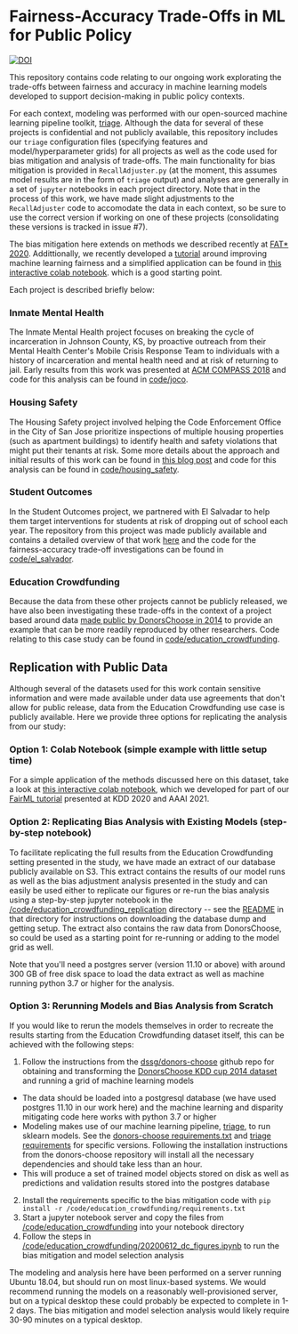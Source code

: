 # Fairness-Accuracy Trade-Offs in ML for Public Policy
[![DOI](https://zenodo.org/badge/254551159.svg)](https://zenodo.org/badge/latestdoi/254551159)

This repository contains code relating to our ongoing work explorating the trade-offs between fairness and accuracy in machine learning models developed to support decision-making in public policy contexts.

For each context, modeling was performed with our open-sourced machine learning pipeline toolkit, [triage](https://github.com/dssg/triage). Although the data for several of these projects is confidential and not publicly available, this repository includes our `triage` configuration files (specifying features and model/hyperparameter grids) for all projects as well as the code used for bias mitigation and analysis of trade-offs. The main functionality for bias mitigation is provided in `RecallAdjuster.py` (at the moment, this assumes model results are in the form of `triage` output) and analyses are generally in a set of `jupyter` notebooks in each project directory. Note that in the process of this work, we have made slight adjustments to the `RecallAdjuster` code to accomodate the data in each context, so be sure to use the correct version if working on one of these projects (consolidating these versions is tracked in issue #7).

The bias mitigation here extends on methods we described recently at [FAT* 2020](https://arxiv.org/abs/2001.09233). Addittionally, we recently developed a [tutorial](https://dssg.github.io/fairness_tutorial/) around improving machine learning fairness and a simplified application can be found in [this interactive colab notebook](https://colab.research.google.com/github/dssg/fairness_tutorial/blob/master/notebooks/bias_reduction.ipynb). which is a good starting point.

Each project is described briefly below:

### Inmate Mental Health
The Inmate Mental Health project focuses on breaking the cycle of incarceration in Johnson County, KS, by proactive outreach from their Mental Health Center's Mobile Crisis Response Team to individuals with a history of incarceration and mental health need and at risk of returning to jail. Early results from this work was presented at [ACM COMPASS 2018](https://dl.acm.org/citation.cfm?id=3209869) and code for this analysis can be found in [code/joco](code/joco).

### Housing Safety
The Housing Safety project involved helping the Code Enforcement Office in the City of San Jose prioritize inspections of multiple housing properties (such as apartment buildings) to identify health and safety violations that might put their tenants at risk. Some more details about the approach and initial results of this work can be found in [this blog post](http://www.dssgfellowship.org/2017/07/14/data-driven-inspections-for-safer-housing-in-san-jose-california/) and code for this analysis can be found in [code/housing_safety](code/housing_safety).

### Student Outcomes
In the Student Outcomes project, we partnered with El Salvadar to help them target interventions for students at risk of dropping out of school each year. The repository from this project was made publicly available and contains a detailed overview of that work [here](https://github.com/dssg/El_Salvador_mined_education) and the code for the fairness-accuracy trade-off investigations can be found in [code/el_salvador](code/el_salvador).

### Education Crowdfunding
Because the data from these other projects cannot be publicly released, we have also been investigating these trade-offs in the context of a project based around data [made public by DonorsChoose in 2014](https://www.kaggle.com/c/kdd-cup-2014-predicting-excitement-at-donors-choose/data) to provide an example that can be more readily reproduced by other researchers. Code relating to this case study can be found in [code/education_crowdfunding](code/education_crowdfunding).


## Replication with Public Data

Although several of the datasets used for this work contain sensitive information and were made available under data use agreements that don't allow for public release, data from the Education Crowdfunding use case is publicly available. Here we provide three options for replicating the analysis from our study:

### Option 1: Colab Notebook (simple example with little setup time)
For a simple application of the methods discussed here on this dataset, take a look at [this interactive colab notebook](https://colab.research.google.com/github/dssg/fairness_tutorial/blob/master/notebooks/bias_reduction.ipynb), which we developed for part of our [FairML tutorial](https://dssg.github.io/fairness_tutorial/) presented at KDD 2020 and AAAI 2021.

### Option 2: Replicating Bias Analysis with Existing Models (step-by-step notebook)
To facilitate replicating the full results from the Education Crowdfunding setting presented in the study, we have made an extract of our database publicly available on S3. This extract contains the results of our model runs as well as the bias adjustment analysis presented in the study and can easily be used either to replicate our figures or re-run the bias analysis using a step-by-step jupyter notebook in the [/code/education_crowdfunding_replication](/code/education_crowdfunding_replication) directory -- see the [README](/code/education_crowdfunding_replication/README.md) in that directory for instructions on downloading the database dump and getting setup. The extract also contains the raw data from DonorsChoose, so could be used as a starting point for re-running or adding to the model grid as well.

Note that you'll need a postgres server (version 11.10 or above) with around 300 GB of free disk space to load the data extract as well as machine running python 3.7 or higher for the analysis.

### Option 3: Rerunning Models and Bias Analysis from Scratch
If you would like to rerun the models themselves in order to recreate the results starting from the Education Crowdfunding dataset itself, this can be achieved with the following steps:
1. Follow the instructions from the [dssg/donors-choose](https://github.com/dssg/donors-choose) github repo for obtaining and transforming the [DonorsChoose KDD cup 2014 dataset](https://www.kaggle.com/c/kdd-cup-2014-predicting-excitement-at-donors-choose/data) and running a grid of machine learning models
  - The data should be loaded into a postgresql database (we have used postgres 11.10 in our work here) and the machine learning and disparity mitigating code here works with python 3.7 or higher
  - Modeling makes use of our machine learning pipeline, [triage](https://github.com/dssg/donors-choose), to run sklearn models. See the [donors-choose requirements.txt](https://github.com/dssg/donors-choose/blob/master/requirements.txt) and [triage requirements](https://github.com/dssg/triage/tree/master/requirement) for specific versions. Following the installation instructions from the donors-choose repository will install all the necessary dependencies and should take less than an hour.
  - This will produce a set of trained model objects stored on disk as well as predictions and validation results stored into the postgres database
2. Install the requirements specific to the bias mitigation code with `pip install -r /code/education_crowdfunding/requirements.txt`
3. Start a jupyter notebook server and copy the files from [/code/education_crowdfunding](/code/education_crowdfunding) into your notebook directory
4. Follow the steps in [/code/education_crowdfunding/20200612_dc_figures.ipynb](/code/education_crowdfunding/20200612_dc_figures.ipynb) to run the bias mitigation and model selection analysis

The modeling and analysis here have been performed on a server running Ubuntu 18.04, but should run on most linux-based systems. We would recommend running the models on a reasonably well-provisioned server, but on a typical desktop these could probably be expected to complete in 1-2 days. The bias mitigation and model selection analysis would likely require 30-90 minutes on a typical desktop.


